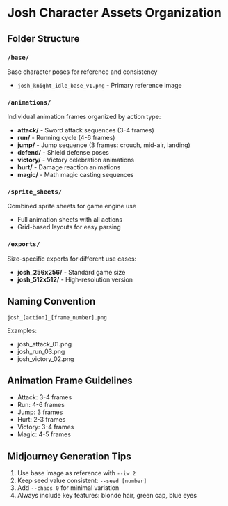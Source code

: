 # Josh Character Assets Organization

## Folder Structure

### `/base/`
Base character poses for reference and consistency
- `josh_knight_idle_base_v1.png` - Primary reference image

### `/animations/`
Individual animation frames organized by action type:
- **attack/** - Sword attack sequences (3-4 frames)
- **run/** - Running cycle (4-6 frames)
- **jump/** - Jump sequence (3 frames: crouch, mid-air, landing)
- **defend/** - Shield defense poses
- **victory/** - Victory celebration animations
- **hurt/** - Damage reaction animations
- **magic/** - Math magic casting sequences

### `/sprite_sheets/`
Combined sprite sheets for game engine use
- Full animation sheets with all actions
- Grid-based layouts for easy parsing

### `/exports/`
Size-specific exports for different use cases:
- **josh_256x256/** - Standard game size
- **josh_512x512/** - High-resolution version

## Naming Convention
```
josh_[action]_[frame_number].png
```
Examples:
- josh_attack_01.png
- josh_run_03.png
- josh_victory_02.png

## Animation Frame Guidelines
- Attack: 3-4 frames
- Run: 4-6 frames  
- Jump: 3 frames
- Hurt: 2-3 frames
- Victory: 3-4 frames
- Magic: 4-5 frames

## Midjourney Generation Tips
1. Use base image as reference with `--iw 2`
2. Keep seed value consistent: `--seed [number]`
3. Add `--chaos 0` for minimal variation
4. Always include key features: blonde hair, green cap, blue eyes